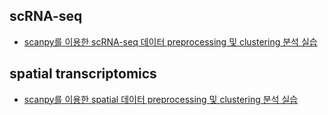 ## scRNA-seq
 - [scanpy를 이용한 scRNA-seq 데이터 preprocessing 및 clustering 분석 실습](https://jhlee0637.github.io/scRNAseq-analysis-practice/Tutorial_PreprocessingClustering_SCdata.html)

## spatial transcriptomics
 - [scanpy를 이용한 spatial 데이터 preprocessing 및 clustering 분석 실습](https://jhlee0637.github.io/scRNAseq-analysis-practice/Tutorial_PreprocessingClustering_STdata.html)
